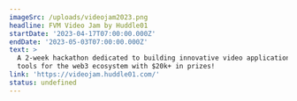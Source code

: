 ```yaml
---
imageSrc: /uploads/videojam2023.png
headline: FVM Video Jam by Huddle01
startDate: '2023-04-17T07:00:00.000Z'
endDate: '2023-05-03T07:00:00.000Z'
text: >
  A 2-week hackathon dedicated to building innovative video applications and
  tools for the web3 ecosystem with $20k+ in prizes!
link: 'https://videojam.huddle01.com/'
status: undefined
---
```


